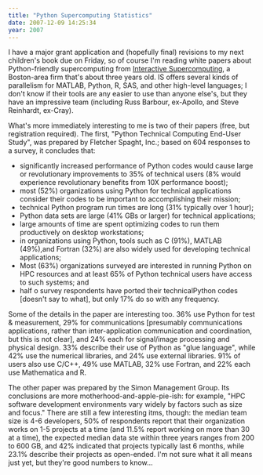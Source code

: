 ```yaml
---
title: "Python Supercomputing Statistics"
date: 2007-12-09 14:25:34
year: 2007
---
```

I have a major grant application and (hopefully final) revisions to my next children's book due on Friday, so of course I'm reading white papers about Python-friendly supercomputing from <a href="http://www.interactivesupercomputing.com">Interactive Supercomputing</a>, a Boston-area firm that's about three years old.  IS offers several kinds of parallelism for MATLAB, Python, R, SAS, and other high-level languages; I don't know if their tools are any easier to use than anyone else's, but they have an impressive team (including Russ Barbour, ex-Apollo, and Steve Reinhardt, ex-Cray).

What's more immediately interesting to me is two of their papers (free, but registration required).  The first, "Python Technical Computing End-User Study", was prepared by Fletcher Spaght, Inc.; based on 604 responses to a survey, it concludes that:
<ul>
  <li>significantly increased performance of Python codes would cause large or revolutionary improvements to 35% of technical users (8% would experience revolutionary benefits from 10X performance boost);</li>
  <li>most (52%) organizations using Python for technical applications consider their codes to be important to accomplishing their mission;</li>
  <li>technical Python program run times are long (31% typically over 1 hour);</li>
  <li>Python data sets are large (41% GBs or larger) for technical applications;</li>
  <li>large amounts of time are spent optimizing codes to run them productively on desktop workstations;</li>
  <li>in organizations using Python, tools such as C (91%), MATLAB (49%),and Fortran (32%) are also widely used for developing technical applications;</li>
  <li>Most (63%) organizations surveyed are interested in running Python on HPC resources and at least 65% of Python technical users have access to such systems; and</li>
  <li>half o survey respondents have ported their technicalPython codes [doesn't say to what], but only 17% do so with any frequency.</li>
</ul>
Some of the details in the paper are interesting too.  36% use Python for test & measurement, 29% for communications [presumably communications applications, rather than inter-application communication and coordination, but this is not clear], and 24% each for signal/image processing and physical design.  33% describe their use of Python as "glue language", while 42% use the numerical libraries, and 24% use external libraries.  91% of users also use C/C++, 49% use MATLAB, 32% use Fortran, and 22% each use Mathematica and R.

The other paper was prepared by the Simon Management Group.  Its conclusions are more motherhood-and-apple-pie-ish: for example, "HPC software development environments vary widely by factors such as size and focus."  There are still a few interesting itms, though: the median team size is 4-6 developers, 50% of respondents report that their organization works on 1-5 projects at a time (and 11.5% report working on more than 30 at a time), the expected median data ste within three years ranges from 200 to 600 GB, and 42% indicated that projects typically last 6 months, while 23.1% describe their projects as open-ended.  I'm not sure what it all means just yet, but they're good numbers to know...

